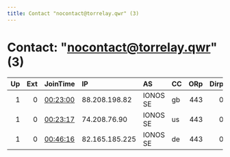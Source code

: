 ```yaml
---
title: Contact "nocontact@torrelay.qwr" (3)
---
```


# Contact: "nocontact@torrelay.qwr" (3)

|   Up |   Ext | JoinTime                                                                                              | IP             | AS       | CC   |   ORp |   Dirp | OS    | Version   | Nickname     |   eFamMembers |
|-----:|------:|:------------------------------------------------------------------------------------------------------|:---------------|:---------|:-----|------:|-------:|:------|:----------|:-------------|--------------:|
|    1 |     0 | [00:23:00](https://nusenu.github.io/OrNetStats/w/relay/B0F4BD7BEA940601FFAAA11B140344E8EDC57598.html) | 88.208.198.82  | IONOS SE | gb   |   443 |      0 | Linux | 0.4.6.9   | Pommespanzer |             1 |
|    1 |     0 | [00:23:17](https://nusenu.github.io/OrNetStats/w/relay/FE1BF8AA0B6353AE70F99D676AF278B273366195.html) | 74.208.76.90   | IONOS SE | us   |   443 |      0 | Linux | 0.4.6.9   | Pommespanzer |             1 |
|    1 |     0 | [00:46:16](https://nusenu.github.io/OrNetStats/w/relay/981158910BC69BF586DED9F95E30C58F4B59C664.html) | 82.165.185.225 | IONOS SE | de   |   443 |      0 | Linux | 0.4.6.9   | Pommespanzer |             1 |
